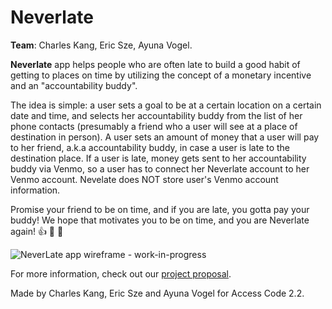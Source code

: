 # Neverlate


**Team**: Charles Kang, Eric Sze, Ayuna Vogel. 


**Neverlate** app helps people who are often late to build a good habit of getting to places on time by utilizing the concept of a monetary incentive and an "accountability buddy". 

The idea is simple: a user sets a goal to be at a certain location on a certain date and time, and selects her accountability buddy from the list of her phone contacts (presumably a friend who a user will see at a place of destination in person). A user sets an amount of money that a user will pay to her friend, a.k.a accountability buddy, in case a user is late to the destination place. If a user is late, money gets sent to her accountability buddy via Venmo, so a user has to connect her Neverlate account to her Venmo account. Nevelate does NOT store user's Venmo account information. 

Promise your friend to be on time, and if you are late, you gotta pay your buddy! We hope that motivates you to be on time, and you are Neverlate again! 👍 👏 🎉

![NeverLate app wireframe - work-in-progress](https://cloud.githubusercontent.com/assets/12476189/11171415/c77b5e74-8bbd-11e5-96a8-184a56650708.png)

For more information, check out our [project proposal](https://github.com/ayunav/NeverLateApp/blob/master/NeverLateProjectProposal.md).


Made by Charles Kang, Eric Sze and Ayuna Vogel for Access Code 2.2.




